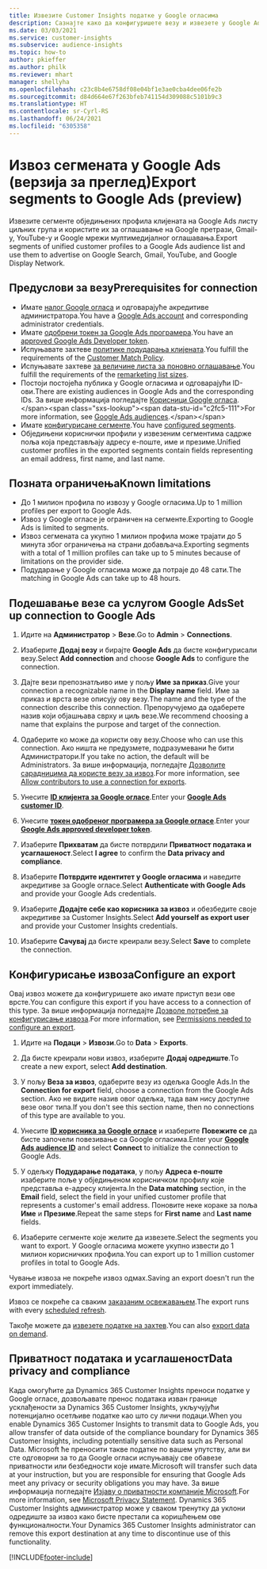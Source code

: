 ```yaml
---
title: Извезите Customer Insights податке у Google огласима
description: Сазнајте како да конфигуришете везу и извезете у Google Ads.
ms.date: 03/03/2021
ms.service: customer-insights
ms.subservice: audience-insights
ms.topic: how-to
author: pkieffer
ms.author: philk
ms.reviewer: mhart
manager: shellyha
ms.openlocfilehash: c23c8b4e6758df08e04bf1e3ae0cba4dee06fe2b
ms.sourcegitcommit: d84d664e67f263bfeb741154d309088c5101b9c3
ms.translationtype: HT
ms.contentlocale: sr-Cyrl-RS
ms.lasthandoff: 06/24/2021
ms.locfileid: "6305358"
---
```

# <a name="export-segments-to-google-ads-preview"></a><span data-ttu-id="c2fc5-103">Извоз сегмената у Google Ads (верзија за преглед)</span><span class="sxs-lookup"><span data-stu-id="c2fc5-103">Export segments to Google Ads (preview)</span></span>

<span data-ttu-id="c2fc5-104">Извезите сегменте обједињених профила клијената на Google Ads листу циљних група и користите их за оглашавање на Google претрази, Gmail-у, YouTube-у и Google мрежи мултимедијалног оглашавања.</span><span class="sxs-lookup"><span data-stu-id="c2fc5-104">Export segments of unified customer profiles to a Google Ads audience list and use them to advertise on Google Search, Gmail, YouTube, and Google Display Network.</span></span> 

## <a name="prerequisites-for-connection"></a><span data-ttu-id="c2fc5-105">Предуслови за везу</span><span class="sxs-lookup"><span data-stu-id="c2fc5-105">Prerequisites for connection</span></span>

-   <span data-ttu-id="c2fc5-106">Имате [налог Google огласа](https://ads.google.com/) и одговарајуће акредитиве администратора.</span><span class="sxs-lookup"><span data-stu-id="c2fc5-106">You have a [Google Ads account](https://ads.google.com/) and corresponding administrator credentials.</span></span>
-   <span data-ttu-id="c2fc5-107">Имате [одобрени токен за Google Ads програмера](https://developers.google.com/google-ads/api/docs/first-call/dev-token).</span><span class="sxs-lookup"><span data-stu-id="c2fc5-107">You have an [approved Google Ads Developer token](https://developers.google.com/google-ads/api/docs/first-call/dev-token).</span></span> 
-   <span data-ttu-id="c2fc5-108">Испуњавате захтеве [политике подударања клијената](https://support.google.com/adspolicy/answer/6299717).</span><span class="sxs-lookup"><span data-stu-id="c2fc5-108">You fulfill the requirements of the [Customer Match Policy](https://support.google.com/adspolicy/answer/6299717).</span></span>
-   <span data-ttu-id="c2fc5-109">Испуњавате захтеве [за величине листа за поновно оглашавање](https://support.google.com/google-ads/answer/7558048).</span><span class="sxs-lookup"><span data-stu-id="c2fc5-109">You fulfill the requirements of the [remarketing list sizes](https://support.google.com/google-ads/answer/7558048).</span></span>
-   <span data-ttu-id="c2fc5-110">Постоји постојећа публика у Google огласима и одговарајући ID-ови.</span><span class="sxs-lookup"><span data-stu-id="c2fc5-110">There are existing audiences in Google Ads and the corresponding IDs.</span></span> <span data-ttu-id="c2fc5-111">За више информација погледајте [Корисници Google огласа](https://support.google.com/google-ads/answer/7558048?hl=en#:~:text=Audience%20lists%20is%20a%20section,Display%20Network%20through%20remarketing%20campaigns.).</span><span class="sxs-lookup"><span data-stu-id="c2fc5-111">For more information, see [Google Ads audiences](https://support.google.com/google-ads/answer/7558048?hl=en#:~:text=Audience%20lists%20is%20a%20section,Display%20Network%20through%20remarketing%20campaigns.).</span></span>
-   <span data-ttu-id="c2fc5-112">Имате [конфигурисане сегменте](segments.md).</span><span class="sxs-lookup"><span data-stu-id="c2fc5-112">You have [configured segments](segments.md).</span></span>
-   <span data-ttu-id="c2fc5-113">Обједињени кориснички профили у извезеним сегментима садрже поља која представљају адресу е-поште, име и презиме.</span><span class="sxs-lookup"><span data-stu-id="c2fc5-113">Unified customer profiles in the exported segments contain fields representing an email address, first name, and last name.</span></span>

## <a name="known-limitations"></a><span data-ttu-id="c2fc5-114">Позната ограничења</span><span class="sxs-lookup"><span data-stu-id="c2fc5-114">Known limitations</span></span>

- <span data-ttu-id="c2fc5-115">До 1 милион профила по извозу у Google огласима.</span><span class="sxs-lookup"><span data-stu-id="c2fc5-115">Up to 1 million profiles per export to Google Ads.</span></span>
- <span data-ttu-id="c2fc5-116">Извоз у Google огласе је ограничен на сегменте.</span><span class="sxs-lookup"><span data-stu-id="c2fc5-116">Exporting to Google Ads is limited to segments.</span></span>
- <span data-ttu-id="c2fc5-117">Извоз сегмената са укупно 1 милион профила може трајати до 5 минута због ограничења на страни добављача.</span><span class="sxs-lookup"><span data-stu-id="c2fc5-117">Exporting segments with a total of 1 million profiles can take up to 5 minutes because of limitations on the provider side.</span></span> 
- <span data-ttu-id="c2fc5-118">Подударање у Google огласима може да потраје до 48 сати.</span><span class="sxs-lookup"><span data-stu-id="c2fc5-118">The matching in Google Ads can take up to 48 hours.</span></span>

## <a name="set-up-connection-to-google-ads"></a><span data-ttu-id="c2fc5-119">Подешавање везе са услугом Google Ads</span><span class="sxs-lookup"><span data-stu-id="c2fc5-119">Set up connection to Google Ads</span></span>

1. <span data-ttu-id="c2fc5-120">Идите на **Администратор** > **Везе**.</span><span class="sxs-lookup"><span data-stu-id="c2fc5-120">Go to **Admin** > **Connections**.</span></span>

1. <span data-ttu-id="c2fc5-121">Изаберите **Додај везу** и бирајте **Google Ads** да бисте конфигурисали везу.</span><span class="sxs-lookup"><span data-stu-id="c2fc5-121">Select **Add connection** and choose **Google Ads** to configure the connection.</span></span>

1. <span data-ttu-id="c2fc5-122">Дајте вези препознатљиво име у пољу **Име за приказ**.</span><span class="sxs-lookup"><span data-stu-id="c2fc5-122">Give your connection a recognizable name in the **Display name** field.</span></span> <span data-ttu-id="c2fc5-123">Име за приказ и врста везе описују ову везу.</span><span class="sxs-lookup"><span data-stu-id="c2fc5-123">The name and the type of the connection describe this connection.</span></span> <span data-ttu-id="c2fc5-124">Препоручујемо да одаберете назив који објашњава сврху и циљ везе.</span><span class="sxs-lookup"><span data-stu-id="c2fc5-124">We recommend choosing a name that explains the purpose and target of the connection.</span></span>

1. <span data-ttu-id="c2fc5-125">Одаберите ко може да користи ову везу.</span><span class="sxs-lookup"><span data-stu-id="c2fc5-125">Choose who can use this connection.</span></span> <span data-ttu-id="c2fc5-126">Ако ништа не предузмете, подразумевани ће бити Администратори.</span><span class="sxs-lookup"><span data-stu-id="c2fc5-126">If you take no action, the default will be Administrators.</span></span> <span data-ttu-id="c2fc5-127">За више информација, погледајте [Дозволите сарадницима да користе везу за извоз](connections.md#allow-contributors-to-use-a-connection-for-exports).</span><span class="sxs-lookup"><span data-stu-id="c2fc5-127">For more information, see [Allow contributors to use a connection for exports](connections.md#allow-contributors-to-use-a-connection-for-exports).</span></span>

1. <span data-ttu-id="c2fc5-128">Унесите **[ID клијента за Google огласе](https://support.google.com/google-ads/answer/1704344)**.</span><span class="sxs-lookup"><span data-stu-id="c2fc5-128">Enter your **[Google Ads customer ID](https://support.google.com/google-ads/answer/1704344)**.</span></span>

1. <span data-ttu-id="c2fc5-129">Унесите **[токен одобреног програмера за Google огласе](https://developers.google.com/google-ads/api/docs/first-call/dev-token)**.</span><span class="sxs-lookup"><span data-stu-id="c2fc5-129">Enter your **[Google Ads approved developer token](https://developers.google.com/google-ads/api/docs/first-call/dev-token)**.</span></span>

1. <span data-ttu-id="c2fc5-130">Изаберите **Прихватам** да бисте потврдили **Приватност података и усаглашеност**.</span><span class="sxs-lookup"><span data-stu-id="c2fc5-130">Select **I agree** to confirm the **Data privacy and compliance**.</span></span>

1. <span data-ttu-id="c2fc5-131">Изаберите **Потврдите идентитет у Google огласима** и наведите акредитиве за Google огласе.</span><span class="sxs-lookup"><span data-stu-id="c2fc5-131">Select **Authenticate with Google Ads** and provide your Google Ads credentials.</span></span>

1. <span data-ttu-id="c2fc5-132">Изаберите **Додајте себе као корисника за извоз** и обезбедите своје акредитиве за Customer Insights.</span><span class="sxs-lookup"><span data-stu-id="c2fc5-132">Select **Add yourself as export user** and provide your Customer Insights credentials.</span></span>

1. <span data-ttu-id="c2fc5-133">Изаберите **Сачувај** да бисте креирали везу.</span><span class="sxs-lookup"><span data-stu-id="c2fc5-133">Select **Save** to complete the connection.</span></span> 

## <a name="configure-an-export"></a><span data-ttu-id="c2fc5-134">Конфигурисање извоза</span><span class="sxs-lookup"><span data-stu-id="c2fc5-134">Configure an export</span></span>

<span data-ttu-id="c2fc5-135">Овај извоз можете да конфигуришете ако имате приступ вези ове врсте.</span><span class="sxs-lookup"><span data-stu-id="c2fc5-135">You can configure this export if you have access to a connection of this type.</span></span> <span data-ttu-id="c2fc5-136">За више информација погледајте [Дозволе потребне за конфигурисање извоза](export-destinations.md#set-up-a-new-export).</span><span class="sxs-lookup"><span data-stu-id="c2fc5-136">For more information, see [Permissions needed to configure an export](export-destinations.md#set-up-a-new-export).</span></span>

1. <span data-ttu-id="c2fc5-137">Идите на **Подаци** > **Извози**.</span><span class="sxs-lookup"><span data-stu-id="c2fc5-137">Go to **Data** > **Exports**.</span></span>

1. <span data-ttu-id="c2fc5-138">Да бисте креирали нови извоз, изаберите **Додај одредиште**.</span><span class="sxs-lookup"><span data-stu-id="c2fc5-138">To create a new export, select **Add destination**.</span></span>

1. <span data-ttu-id="c2fc5-139">У пољу **Веза за извоз**, одаберите везу из одељка Google Ads.</span><span class="sxs-lookup"><span data-stu-id="c2fc5-139">In the **Connection for export** field, choose a connection from the Google Ads section.</span></span> <span data-ttu-id="c2fc5-140">Ако не видите назив овог одељка, тада вам нису доступне везе овог типа.</span><span class="sxs-lookup"><span data-stu-id="c2fc5-140">If you don't see this section name, then no connections of this type are available to you.</span></span>

1. <span data-ttu-id="c2fc5-141">Унесите **[ID корисника за Google огласе](https://support.google.com/google-ads/answer/7558048?hl=en#:~:text=Audience%20lists%20is%20a%20section,Display%20Network%20through%20remarketing%20campaigns.)** и изаберите **Повежите се** да бисте започели повезивање са Google огласима.</span><span class="sxs-lookup"><span data-stu-id="c2fc5-141">Enter your **[Google Ads audience ID](https://support.google.com/google-ads/answer/7558048?hl=en#:~:text=Audience%20lists%20is%20a%20section,Display%20Network%20through%20remarketing%20campaigns.)** and select **Connect** to initialize the connection to Google Ads.</span></span>

1. <span data-ttu-id="c2fc5-142">У одељку **Подударање података**, у пољу **Адреса е-поште** изаберите поље у обједињеном корисничком профилу које представља е-адресу клијента.</span><span class="sxs-lookup"><span data-stu-id="c2fc5-142">In the **Data matching** section, in the **Email** field, select the field in your unified customer profile that represents a customer's email address.</span></span> <span data-ttu-id="c2fc5-143">Поновите неке кораке за поља **Име** и **Презиме**.</span><span class="sxs-lookup"><span data-stu-id="c2fc5-143">Repeat the same steps for **First name** and **Last name** fields.</span></span>

1. <span data-ttu-id="c2fc5-144">Изаберите сегменте које желите да извезете.</span><span class="sxs-lookup"><span data-stu-id="c2fc5-144">Select the segments you want to export.</span></span> <span data-ttu-id="c2fc5-145">У Google огласима можете укупно извести до 1 милион корисничких профила.</span><span class="sxs-lookup"><span data-stu-id="c2fc5-145">You can export up to 1 million customer profiles in total to Google Ads.</span></span>

<span data-ttu-id="c2fc5-146">Чување извоза не покреће извоз одмах.</span><span class="sxs-lookup"><span data-stu-id="c2fc5-146">Saving an export doesn't run the export immediately.</span></span>

<span data-ttu-id="c2fc5-147">Извоз се покреће са сваким [заказаним освежавањем](system.md#schedule-tab).</span><span class="sxs-lookup"><span data-stu-id="c2fc5-147">The export runs with every [scheduled refresh](system.md#schedule-tab).</span></span> 

<span data-ttu-id="c2fc5-148">Такође можете да [извезете податке на захтев](export-destinations.md#run-exports-on-demand).</span><span class="sxs-lookup"><span data-stu-id="c2fc5-148">You can also [export data on demand](export-destinations.md#run-exports-on-demand).</span></span> 

## <a name="data-privacy-and-compliance"></a><span data-ttu-id="c2fc5-149">Приватност података и усаглашеност</span><span class="sxs-lookup"><span data-stu-id="c2fc5-149">Data privacy and compliance</span></span>

<span data-ttu-id="c2fc5-150">Када омогућите да Dynamics 365 Customer Insights преноси податке у Google огласе, дозвољавате пренос података изван границе усклађености за Dynamics 365 Customer Insights, укључујући потенцијално осетљиве податке као што су лични подаци.</span><span class="sxs-lookup"><span data-stu-id="c2fc5-150">When you enable Dynamics 365 Customer Insights to transmit data to Google Ads, you allow transfer of data outside of the compliance boundary for Dynamics 365 Customer Insights, including potentially sensitive data such as Personal Data.</span></span> <span data-ttu-id="c2fc5-151">Microsoft ће преносити такве податке по вашем упутству, али ви сте одговорни за то да Google огласи испуњавају све обавезе приватности или безбедности које имате.</span><span class="sxs-lookup"><span data-stu-id="c2fc5-151">Microsoft will transfer such data at your instruction, but you are responsible for ensuring that Google Ads meet any privacy or security obligations you may have.</span></span> <span data-ttu-id="c2fc5-152">За више информација погледајте [Изјаву о приватности компаније Microsoft](https://go.microsoft.com/fwlink/?linkid=396732).</span><span class="sxs-lookup"><span data-stu-id="c2fc5-152">For more information, see [Microsoft Privacy Statement](https://go.microsoft.com/fwlink/?linkid=396732).</span></span>
<span data-ttu-id="c2fc5-153">Dynamics 365 Customer Insights администратор може у сваком тренутку да уклони одредиште за извоз како бисте престали са коришћењем ове функционалности.</span><span class="sxs-lookup"><span data-stu-id="c2fc5-153">Your Dynamics 365 Customer Insights administrator can remove this export destination at any time to discontinue use of this functionality.</span></span>


[!INCLUDE[footer-include](../includes/footer-banner.md)]
